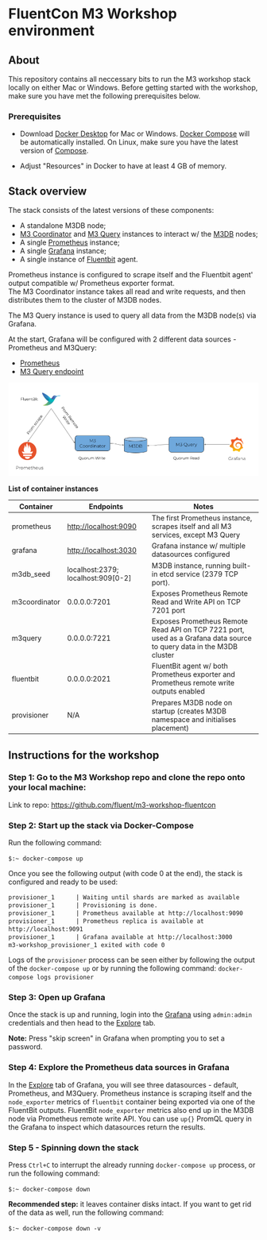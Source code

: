 # FluentCon M3 Workshop environment

## About

This repository contains all neccessary bits to run the M3 workshop stack locally on either Mac or Windows. Before getting started with the workshop, make sure you have met the following prerequisites below. 

### Prerequisites 

- Download [Docker Desktop](https://www.docker.com/products/docker-desktop) for Mac or Windows. [Docker Compose](https://docs.docker.com/compose) will be automatically installed. On Linux, make sure you have the latest version of [Compose](https://docs.docker.com/compose/install/). 

- Adjust "Resources" in Docker to have at least 4 GB of memory.

## Stack overview

The stack consists of the latest versions of these components:

- A standalone M3DB node;
- [M3 Coordinator](https://m3db.io/docs/m3coordinator/) and [M3 Query](https://m3db.io/docs/m3query/) instances to interact w/ the [M3DB](https://m3db.io/docs/m3db/) nodes;
- A single [Prometheus](https://prometheus.io/docs/introduction/overview/) instance;
- A single [Grafana](https://grafana.com/) instance;
- A single instance of [Fluentbit](https://fluentbit.io/) agent.

Prometheus instance is configured to scrape itself and the Fluentbit agent' output compatible w/ Prometheus exporter format.  
The M3 Coordinator instance takes all read and write requests, and then distributes them to the cluster of M3DB nodes.

The M3 Query instance is used to query all data from the M3DB node(s) via Grafana.

At the start, Grafana will be configured with 2 different data sources - Prometheus and M3Query: 

- [Prometheus](http://localhost:9090)
- [M3 Query endpoint](http://localhost:7221)

![Architecture diagram](./fluentcon-workshop-schema.png)

**List of container instances**

| Container   | Endpoints 	| Notes		|
| ----------- | ----------- |-----------|
| prometheus| [http://localhost:9090](http://localhost:9090)|The first Prometheus instance, scrapes itself and all M3 services, except M3 Query|
| grafana| [http://localhost:3030](http://localhost:3030)|Grafana instance w/ multiple datasources configured|
| m3db_seed	  | localhost:2379; localhost:909[0-2]| M3DB instance, running built-in etcd service (2379 TCP port). |
| m3coordinator| 0.0.0.0:7201 | Exposes Prometheus Remote Read and Write API on TCP 7201 port |
| m3query | 0.0.0.0:7221  | Exposes Prometheus Remote Read API on TCP 7221 port, used as a Grafana data source to query data in the M3DB cluster|
| fluentbit | 0.0.0.0:2021  | FluentBit agent w/ both Prometheus exporter and Prometheus remote write outputs enabled|
| provisioner | N/A | Prepares M3DB node on startup (creates M3DB namespace and initialises placement) |

## Instructions for the workshop

### Step 1: Go to the M3 Workshop repo and clone the repo onto your local machine: 

Link to repo: https://github.com/fluent/m3-workshop-fluentcon

### Step 2: Start up the stack via Docker-Compose

Run the following command:

```$:~ docker-compose up```

Once you see the following output (with code 0 at the end), the stack is configured and ready to be used: 

```
provisioner_1      | Waiting until shards are marked as available
provisioner_1      | Provisioning is done.
provisioner_1      | Prometheus available at http://localhost:9090
provisioner_1      | Prometheus replica is available at http://localhost:9091
provisioner_1      | Grafana available at http://localhost:3000
m3-workshop_provisioner_1 exited with code 0
```

Logs of the `provisioner` process can be seen either by following the output of the `docker-compose up` or by running the following command: ```docker-compose logs provisioner```

### Step 3: Open up Grafana 

Once the stack is up and running, login into the [Grafana](http://localhost:3030) using `admin:admin` credentials and then head to the [Explore](http://localhost:3000/explore) tab.

**Note:** Press "skip screen" in Grafana when prompting you to set a password. 

### Step 4: Explore the Prometheus data sources in Grafana

In the [Explore](http://localhost:3000/explore) tab of Grafana, you will see three datasources - default, Prometheus, and M3Query. 
Prometheus instance is scraping itself and the `node_exporter` metrics of `fluentbit` container being exported via one of the FluentBit outputs. FluentBit `node_exporter` metrics also end up 
in the M3DB node via Prometheus remote write API. You can use `up{}` PromQL query in the Grafana to inspect which datasources return the results.

### Step 5 - Spinning down the stack

Press `Ctrl+C` to interrupt the already running `docker-compose up` process, or run the following command:

```$:~ docker-compose down```

**Recommended step:** it leaves container disks intact. If you want to get rid of the data as well, run the following command:

```$:~ docker-compose down -v```
